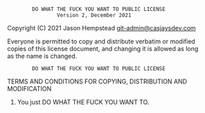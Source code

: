             DO WHAT THE FUCK YOU WANT TO PUBLIC LICENSE  
                    Version 2, December 2021  

 Copyright (C) 2021 Jason Hempstead <git-admin@casjaysdev.com>  
  
 Everyone is permitted to copy and distribute verbatim or modified  
 copies of this license document, and changing it is allowed as long  
 as the name is changed.  
  
            DO WHAT THE FUCK YOU WANT TO PUBLIC LICENSE  
   TERMS AND CONDITIONS FOR COPYING, DISTRIBUTION AND MODIFICATION  
  
  1. You just DO WHAT THE FUCK YOU WANT TO.  
